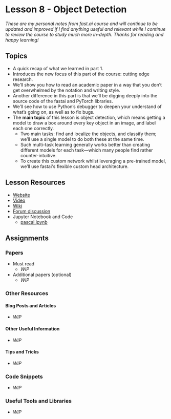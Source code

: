 # Lesson 8 - Object Detection

_These are my personal notes from fast.ai course and will continue to be updated and improved if I find anything useful and relevant while I continue to review the course to study much more in-depth. Thanks for reading and happy learning!_

## Topics

* A quick recap of what we learned in part 1.
* Introduces the new focus of this part of the course: cutting edge research.
* We’ll show you how to read an academic paper in a way that you don’t get overwhelmed by the notation and writing style.
* Another difference in this part is that we’ll be digging deeply into the source code of the fastai and PyTorch libraries.
* We’ll see how to use Python’s debugger to deepen your understand of what’s going on, as well as to fix bugs.
* The **main topic** of this lesson is object detection, which means getting a model to draw a box around every key object in an image, and label each one correctly.
  * Two main tasks: find and localize the objects, and classify them; we’ll use a single model to do both these at the same time.
  * Such multi-task learning generally works better than creating different models for each task—which many people find rather counter-intuitive.
  * To create this custom network whilst leveraging a pre-trained model, we’ll use fastai's flexible custom head architecture.

## Lesson Resources

* [Website](http://course.fast.ai/lessons/lesson8.html)
* [Video](https://youtu.be/Z0ssNAbe81M)
* [Wiki](http://forums.fast.ai/t/part-2-lesson-8-wiki)
* [Forum discussion](http://forums.fast.ai/t/part-2-lesson-8-in-class/13556)
* Jupyter Notebook and Code
  * [pascal.ipynb](https://nbviewer.jupyter.org/github/fastai/fastai/blob/master/courses/dl2/pascal.ipynb)

## Assignments

### Papers

* Must read
  * _WIP_
* Additional papers \(optional\)
  * _WIP_

### Other Resources

#### Blog Posts and Articles

* _WIP_

#### Other Useful Information

* _WIP_

#### Tips and Tricks

* _WIP_

### Code Snippets

* _WIP_

### Useful Tools and Libraries

* _WIP_
